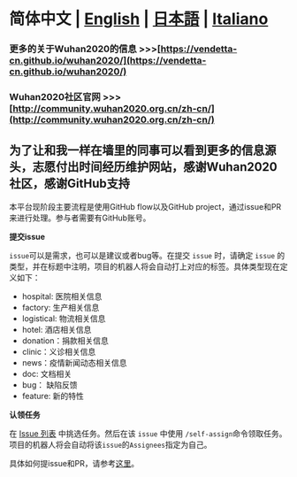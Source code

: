 # 简体中文 | [English](./README_EN.md) | [日本語](./README_JP.md) | [Italiano](./README_IT.md) <!-- omit in toc -->

### 更多的关于Wuhan2020的信息 >>>[https://vendetta-cn.github.io/wuhan2020/](https://vendetta-cn.github.io/wuhan2020/)
### Wuhan2020社区官网 >>> [http://community.wuhan2020.org.cn/zh-cn/](http://community.wuhan2020.org.cn/zh-cn/) 

## 为了让和我一样在墙里的同事可以看到更多的信息源头，志愿付出时间经历维护网站，感谢Wuhan2020社区，感谢GitHub支持

本平台现阶段主要流程是使用GitHub flow以及GitHub project，通过issue和PR来进行处理。参与者需要有GitHub账号。

**提交issue**

`issue`可以是需求，也可以是建议或者bug等。在提交 `issue` 时，请确定 `issue` 的类型，并在标题中注明，项目的机器人将会自动打上对应的标签。具体类型现在定义如下：

- hospital: 医院相关信息
- factory: 生产相关信息
- logistical: 物流相关信息
- hotel: 酒店相关信息
- donation：捐款相关信息
- clinic：义诊相关信息
- news：疫情新闻动态相关信息
- doc: 文档相关
- bug： 缺陷反馈
- feature: 新的特性

**认领任务**

在 [Issue 列表](https://github.com/wuhan2020/wuhan2020/issues) 中挑选任务。然后在该 `issue` 中使用 `/self-assign`命令领取任务。项目的机器人将会自动将该`issue`的`Assignees`指定为自己。

具体如何提issue和PR，请参考[这里](./CONTRIBUTING.md)。
